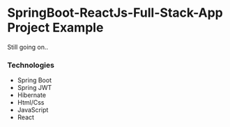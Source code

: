 # SpringBoot-ReactJs-Full-Stack-App Project Example
Still going on..

### Technologies
* Spring Boot
* Spring JWT
* Hibernate
* Html/Css
* JavaScript
* React
  

###
